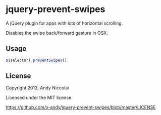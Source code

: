 jquery-prevent-swipes
=====================

A jQuery plugin for apps with lots of horizontal scrolling.

Disables the swipe back/forward gesture in OSX.


Usage
-----
```javascript
$(selector).preventSwipes();
```


License
-------
Copyright 2013, Andy Niccolai

Licensed under the MIT license.

<https://github.com/x-andy/jquery-prevent-swipes/blob/master/LICENSE>
